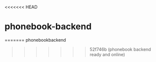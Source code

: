 <<<<<<< HEAD
# phonebook-backend
=======
phonebookbackend
>>>>>>> 52f746b (phonebook backend ready and online)
